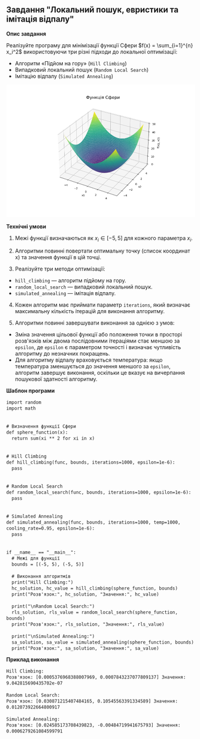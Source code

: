 ## Завдання "Локальний пошук, евристики та імітація відпалу"

**Опис завдання**

Реалізуйте програму для мінімізації функції Сфери $f(x) = \sum_{i=1}^{n} x_i^2$ використовуючи три різні підходи до локальної оптимізації:

- Алгоритм «Підйом на гору» (`Hill Climbing`)
- Випадковий локальний пошук (`Random Local Search`)
- Імітацію відпалу (`Simulated Annealing`)

![png](./assets/sfera_gr.png)

**Технічні умови**

1. Межі функції визначаються як $x_i \in [-5, 5]$ для кожного параметра $x_i$.

2. Алгоритми повинні повертати оптимальну точку (список координат x) та значення функції в цій точці.

3. Реалізуйте три методи оптимізації:

- `hill_climbing` — алгоритм підйому на гору.
- `random_local_search` — випадковий локальний пошук.
- `simulated_annealing` — імітація відпалу.

4. Кожен алгоритм має приймати параметр `iterations`, який визначає максимальну кількість ітерацій для виконання алгоритму.

5. Алгоритми повинні завершувати виконання за однією з умов:

- Зміна значення цільової функції або положення точки в просторі розв'язків між двома послідовними ітераціями стає меншою за `epsilon`, де `epsilon` є параметром точності і визначає чутливість алгоритму до незначних покращень.
- Для алгоритму відпалу враховується температура: якщо температура зменшується до значення меншого за `epsilon`, алгоритм завершує виконання, оскільки це вказує на вичерпання пошукової здатності алгоритму.

**Шаблон програми**

```
import random
import math


# Визначення функції Сфери
def sphere_function(x):
  return sum(xi ** 2 for xi in x)


# Hill Climbing
def hill_climbing(func, bounds, iterations=1000, epsilon=1e-6):
  pass


# Random Local Search
def random_local_search(func, bounds, iterations=1000, epsilon=1e-6):
  pass


# Simulated Annealing
def simulated_annealing(func, bounds, iterations=1000, temp=1000, cooling_rate=0.95, epsilon=1e-6):
  pass


if __name__ == "__main__":
  # Межі для функції
  bounds = [(-5, 5), (-5, 5)]

  # Виконання алгоритмів
  print("Hill Climbing:")
  hc_solution, hc_value = hill_climbing(sphere_function, bounds)
  print("Розв'язок:", hc_solution, "Значення:", hc_value)

  print("\nRandom Local Search:")
  rls_solution, rls_value = random_local_search(sphere_function, bounds)
  print("Розв'язок:", rls_solution, "Значення:", rls_value)

  print("\nSimulated Annealing:")
  sa_solution, sa_value = simulated_annealing(sphere_function, bounds)
  print("Розв'язок:", sa_solution, "Значення:", sa_value)
```

**Приклад виконання**

```
Hill Climbing:
Розв'язок: [0.0005376968388007969, 0.0007843237077809137] Значення: 9.042815690435702e-07

Random Local Search:
Розв'язок: [0.030871215407484165, 0.10545563391334589] Значення: 0.012073922664800917

Simulated Annealing:
Розв'язок: [0.024585173708439823, -0.00484719941675793] Значення: 0.0006279261084599791
```
